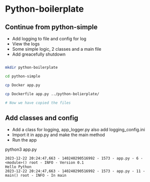 # Python-boilerplate

## Continue from python-simple

* Add logging to file and config for log
* View the logs
* Some simple logic, 2 classes and a main file
* Add greacefully shutdown

```bash

mkdir python-boilerplate

cd python-simple

cp Docker app.py

cp Dockerfile app.py ../python-bolierplate/

# Now we have copied the files

```

## Add classes and config

* Add a class for logging, app_logger.py also add logging_config.ini
* Import it in app.py and make the main method
* Run the app

python3 app.py

```log
2023-12-22 20:24:47,663 - 140240290516992 - 1573 - app.py - 6 -             <module>() root - INFO - Version 0.1
Hello Python
2023-12-22 20:24:47,663 - 140240290516992 - 1573 - app.py - 11 -                 main() root - INFO - In main

```


